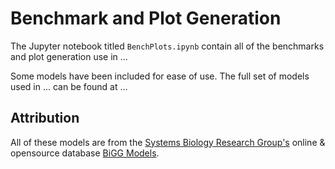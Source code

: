 # Benchmark and Plot Generation

The Jupyter notebook titled ``BenchPlots.ipynb`` contain all of the benchmarks and plot generation use in ... 

Some models have been included for ease of use. The full set of models used in ... can be found at ...


## Attribution

All of these models are from the [Systems Biology Research Group's](https://systemsbiology.ucsd.edu/) online & opensource database [BiGG Models](http://bigg.ucsd.edu/).